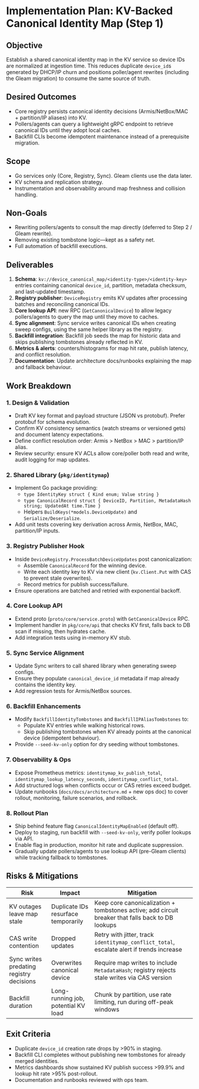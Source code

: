# Implementation Plan: KV-Backed Canonical Identity Map (Step 1)

## Objective
Establish a shared canonical identity map in the KV service so device IDs are normalized at ingestion time. This reduces duplicate `device_id`s generated by DHCP/IP churn and positions poller/agent rewrites (including the Gleam migration) to consume the same source of truth.

## Desired Outcomes
- Core registry persists canonical identity decisions (Armis/NetBox/MAC + partition/IP aliases) into KV.
- Pollers/agents can query a lightweight gRPC endpoint to retrieve canonical IDs until they adopt local caches.
- Backfill CLIs become idempotent maintenance instead of a prerequisite migration.

## Scope
- Go services only (Core, Registry, Sync). Gleam clients use the data later.
- KV schema and replication strategy.
- Instrumentation and observability around map freshness and collision handling.

## Non-Goals
- Rewriting pollers/agents to consult the map directly (deferred to Step 2 / Gleam rewrite).
- Removing existing tombstone logic—kept as a safety net.
- Full automation of backfill executions.

## Deliverables
1. **Schema**: `kv://device_canonical_map/<identity-type>/<identity-key>` entries containing canonical `device_id`, partition, metadata checksum, and last-updated timestamp.
2. **Registry publisher**: `DeviceRegistry` emits KV updates after processing batches and reconciling canonical IDs.
3. **Core lookup API**: new RPC (`GetCanonicalDevice`) to allow legacy pollers/agents to query the map until they move to caches.
4. **Sync alignment**: Sync service writes canonical IDs when creating sweep configs, using the same helper library as the registry.
5. **Backfill integration**: Backfill job seeds the map for historic data and skips publishing tombstones already reflected in KV.
6. **Metrics & alerts**: counters/histograms for map hit rate, publish latency, and conflict resolution.
7. **Documentation**: Update architecture docs/runbooks explaining the map and fallback behaviour.

## Work Breakdown

### 1. Design & Validation
- Draft KV key format and payload structure (JSON vs protobuf). Prefer protobuf for schema evolution.
- Confirm KV consistency semantics (watch streams or versioned gets) and document latency expectations.
- Define conflict resolution order: Armis > NetBox > MAC > partition/IP alias.
- Review security: ensure KV ACLs allow core/poller both read and write, audit logging for map updates.

### 2. Shared Library (`pkg/identitymap`)
- Implement Go package providing:
  - `type IdentityKey struct { Kind enum; Value string }`
  - `type CanonicalRecord struct { DeviceID, Partition, MetadataHash string; UpdatedAt time.Time }`
  - Helpers `BuildKeys(*models.DeviceUpdate)` and `Serialize/Deserialize`.
- Add unit tests covering key derivation across Armis, NetBox, MAC, partition/IP inputs.

### 3. Registry Publisher Hook
- Inside `DeviceRegistry.ProcessBatchDeviceUpdates` post canonicalization:
  - Assemble `CanonicalRecord` for the winning device.
  - Write each identity key to KV via new client (`kv.Client.Put` with CAS to prevent stale overwrites).
  - Record metrics for publish success/failure.
- Ensure operations are batched and retried with exponential backoff.

### 4. Core Lookup API
- Extend proto (`proto/core/service.proto`) with `GetCanonicalDevice` RPC.
- Implement handler in `pkg/core/api` that checks KV first, falls back to DB scan if missing, then hydrates cache.
- Add integration tests using in-memory KV stub.

### 5. Sync Service Alignment
- Update Sync writers to call shared library when generating sweep configs.
- Ensure they populate `canonical_device_id` metadata if map already contains the identity key.
- Add regression tests for Armis/NetBox sources.

### 6. Backfill Enhancements
- Modify `BackfillIdentityTombstones` and `BackfillIPAliasTombstones` to:
  - Populate KV entries while walking historical rows.
  - Skip publishing tombstones when KV already points at the canonical device (idempotent behaviour).
- Provide `--seed-kv-only` option for dry seeding without tombstones.

### 7. Observability & Ops
- Expose Prometheus metrics: `identitymap_kv_publish_total`, `identitymap_lookup_latency_seconds`, `identitymap_conflict_total`.
- Add structured logs when conflicts occur or CAS retries exceed budget.
- Update runbooks (`docs/docs/architecture.md` + new ops doc) to cover rollout, monitoring, failure scenarios, and rollback.

### 8. Rollout Plan
- Ship behind feature flag `CanonicalIdentityMapEnabled` (default off).
- Deploy to staging, run backfill with `--seed-kv-only`, verify poller lookups via API.
- Enable flag in production, monitor hit rate and duplicate suppression.
- Gradually update pollers/agents to use lookup API (pre-Gleam clients) while tracking fallback to tombstones.

## Risks & Mitigations
| Risk | Impact | Mitigation |
|------|--------|------------|
| KV outages leave map stale | Duplicate IDs resurface temporarily | Keep core canonicalization + tombstones active; add circuit breaker that falls back to DB lookups |
| CAS write contention | Dropped updates | Retry with jitter, track `identitymap_conflict_total`, escalate alert if trends increase |
| Sync writes predating registry decisions | Overwrites canonical device | Require map writes to include `MetadataHash`; registry rejects stale writes via CAS version |
| Backfill duration | Long-running job, potential KV load | Chunk by partition, use rate limiting, run during off-peak windows |

## Exit Criteria
- Duplicate `device_id` creation rate drops by >90% in staging.
- Backfill CLI completes without publishing new tombstones for already merged identities.
- Metrics dashboards show sustained KV publish success >99.9% and lookup hit rate >95% post-rollout.
- Documentation and runbooks reviewed with ops team.

